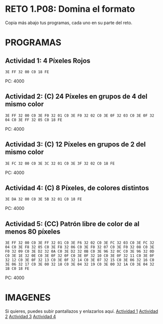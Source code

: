 # RETO 1.P08: Domina el formato
Copia más abajo tus programas, cada uno en su parte del reto.

# PROGRAMAS

## Actividad 1: 4 Píxeles Rojos
```
3E FF 32 00 C0 18 FE
```
PC: 4000

## Actividad 2: (C) 24 Píxeles en grupos de 4 del mismo color
```
3E FF 32 00 C0 3E F0 32 01 C0 3E F0 32 02 C0 3E 0F 32 03 C0 3E 0F 32 04 C0 3E FF 32 05 C0 18 FE
```
PC: 4000

## Actividad 3: (C) 12 Píxeles en grupos de 2 del mismo color
```
3E FC 32 00 C0 3E 3C 32 01 C0 3E 3F 32 02 C0 18 FE 
```
PC: 4000

## Actividad 4: (C) 8 Píxeles, de colores distintos
```
3E DA 32 00 C0 3E 5B 32 01 C0 18 FE
```
PC: 4000
## Actividad 5: (CC) Patrón libre de color de al menos 80 píxeles
```
3E FF 32 00 C0 3E FF 32 01 C0 3E F6 32 02 C0 3E FC 32 03 C0 3E FC 32 04 C0 3E F8 32 05 C0 3E F8 32 06 C0 3E F0 32 07 C0 3E F0 32 08 C0 3E F0 32 09 C0 3E D2 32 0A C0 3E D2 32 0B C0 3E 96 32 0C C0 3E 96 32 0D C0 3E 1E 32 0E C0 3E 0F 32 0F C0 3E 0F 32 10 C0 3E 0F 32 11 C0 3E 0F 32 12 C0 3E 0F 32 13 C0 3E 0F 32 14 C0 3E 07 32 15 C0 3E 06 32 16 C0 3E 06 32 17 C0 3E 00 32 18 C0 3E 04 32 19 C0 3E 00 32 1A C0 3E 04 32 1B C0 18 FE

```
PC: 4000

# IMAGENES
Si quieres, puedes subir pantallazos y enlazarlos aquí.
[Actividad 1](/RETO80.jpg)
[Actividad 2](/RETO81.jpg)
[Actividad 3](/RETO82.jpg)
[Actividad 4](/RETO83.jpg)
